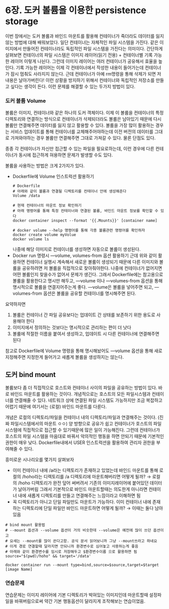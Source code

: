 # 6장. 도커 볼륨을 이용한 persistence storage

이번 장에서는 도커 볼륨과 바인드 마운트를 활용해 컨테이너가 죽더라도 데이터를 잃지 않는 방법에 대해 배워보았다. 일단 컨테이너는 자체적인 파일 시스템을 가진다. 같은 이미지에서 만들어진 컨테이너라도 독립적인 파일 시스템을 가진다는 의미이다. 간단하게 살펴보면 컨테이너의 파일 시스템은 이미지 레이어(읽기 전용) + 컨테이너별 기록 가능한 레이어 이렇게 나뉜다. 그런데 이미지 레이어는 여러 컨테이너가 공유해서 효율을 높인다. 기록 가능한 레이어는 이제 각 컨테이너에서 작성한 내용이 들어가는데 컨테이너가 잠시 멈춰도 사라지지 않는다. 근데 컨테이너가 아예 rm명령을 통해 삭제가 되면 저 내용은 날아가버린다! 이런 상황을 방지하기 위해서 컨테이너와 독립적인 저장소를 만들고 싶다는 생각이 든다. 이런 문제를 해결할 수 있는 두가지 방법이 있다.

### 도커 볼륨 Volume

볼륨은 이미지, 컨테이너와 같은 하나의 도커 객체이다. 이제 이 볼륨을 컨테이너의 특정 디렉토리와 연결하는 방식으로 컨테이너가 삭제되더라도 볼륨은 남아있기 때문에 다시 볼륨만 연결해주면 데이터를 잃지 않고 활용할 수 있다. 볼륨을 가장 많이 활용하는 경우는 서비스 업데이트를 통해 컨테이너를 교체해주어야하는데 이전 버전의 데이터를 그대로 가져와야하는 경우 볼륨만 연결해주면 그대로 가져갈 수 있다. 물론 단점도 있다.

종종 각 컨테이너가 자신만 접근할 수 있는 파일을 필요로하는데, 이런 경우에 다른 컨테이너가 동시에 접근하게 혀용하면 문제가 발생할 수도 있다.

볼륨을 사용하는 방법은 크게 2가지가 있다.

- Dockerfile에 Volume 인스트럭션 활용하기
  ```docker
  # Dockerfile
  # 아래와 같이 볼륨과 연결될 디렉토리를 컨테이너 안에 생성해준다
  Volume /data

  # 현재 컨테이너의 마운트 정보 확인하기
  # 아래 명령어를 통해 특정 컨테이너와 연결된 볼륨, 바인드 마운트 정보를 확인할 수 있다
  docker container inspect --format '{{.Mounts}}' [container name]

  # docker volume --help 명령어를 통해 각종 볼륨관련 명령어를 확인하자
  docker create volume myVolue
  docker volume ls
  ```
  나중에 해당 이미지로 컨테이너를 생성하면 자동으로 볼륨이 생성된다.
- Docker run 명령시 —volume, volumes-from 옵션 활용하기
  근데 위와 같이 활용하면 컨테이너 실행시 계속해서 새로운 볼륨이 생성되기 때문에 다른 이미지와 볼륨을 공유하려면 저 볼륨을 직접적으로 찾아줘야한다. 나중에 컨테이너가 없어지면 어떤 볼륨인지 찾을수가 없어서 문제가 생긴다. 그래서 Dockerfile에는 참고용으로 볼륨을 활용한다고 명시만 해두고, —volume 이나 —volumes-from 옵션을 통해 명시적으로 볼륨을 연결지어주는게 좋다. —volume은 볼륨을 넣어주면 되고, —volumes-from 옵션은 볼륨을 공유할 컨테이너를 명시해주면 된다.

요약하자면

1. 볼륨은 컨테이너 간 파일 공유보다는 업데이트 간 상태를 보존하기 위한 용도로 사용해야 한다
2. 이미지에서 정의하는 것보다는 명시적으로 관리하는 편이 더 낫다
3. 볼륨에 적절한 이름을 붙여서 생성하고, 업데이트 시 다른 컨테이너에 연결해주면 된다

참고로 Dockerfile에 Volume 명령을 통해 명시해놨어도 —volume 옵션을 통해 새로 지정해주면 지정한게 들어가고 새롭게 볼륨을 생성하지는 않는다.

## 도커 bind mount

볼륨보다 좀 더 직접적으로 호스트와 컨테이너 사이의 파일을 공유하는 방법이 있다. 바로 바인드 마운트를 활용하는 것이다. 개념적으로는 호스트의 모든 파일시스템과 컨테이너를 연결해줄 수 있다. 네트워크 상에 연결된 파일 시스템도 가능하지만 조금 복잡하고 어렵기 때문에 여기서는 (로컬) 바인드 마운트를 다룬다.

개념은 로컬의 디렉토리/파일을 컨테이너 내의 디렉토리/파일과 연결해주는 것이다. (진짜 파일시스템에서의 마운트 ㅇㅇ) 양 방향으로 공유가 쉽고 컨테이너가 호스트의 파일 시스템에 직접적으로 접근할 수 있기때문에 많은 일이 가능해진다. 그런데 컨테이너가 호스트의 파일 시스템을 마음대로 바꿔서 악의적인 행동을 하면 안되기 때문에 기본적인 권한이 매우 낮다. Dockerfile내에서 USER 인스트럭션을 활용하여 관리자 권한을 부여해줄 수 있다.

흥미로운 시나리오를 몇가지 살펴보자

- 이미 컨테이너 내에 /a라는 디렉토리가 존재하고 있었는데 바인드 마운트를 통해 로컬의 /hoho라는 디렉토리를 /a 디렉토리에 마운트해버리면 어떻게 될까?
  → 로컬의 /hoho 디렉토리가 완전 덮어 써버려서 기존의 이미지레이어에 붙어있던 데이터가 날아가버림
  그래서 기본적으로 바인드 마운트할때는 의도한게 아니라면 컨테이너 내에 새롭게 디렉토리를 만들고 연결해주는 느낌이라고 이해하면 됨
- 꼭 디렉토리가 아니고 단일 파일만도 마운트가 가능하다. 이미 컨테이너 내에 존재하는 디렉토리에 단일 파일만 바인드 마운트하면 어떻게 될까? → 이때는 둘다 남아있음

```docker
# bind mount 활용법
# --mount 옵션과 --volume 옵션이 거의 비슷한데 --volume은 예전에 많이 쓰던 옵션이고
# 요새는 --mount를 많이 쓴다고함. 공식 문서 읽어보니까 그냥 --mount쓰라고 하네요
# 이게 경로 연결할때 달라지면 안되니까 환경변수로 심어놓고 사용하는게 좋음
# 아래와 같이 환경변수를 임시로 저장해두고 $환경변수이름 으로 활용하면 됨
source="$(pwd)/hoho" && target='/data'

docker container run --mount type=bind,source=$source,target=$target [image Name]
```

### 연습문제

연습문제는 이미지 레이어에 기본 디렉토리가 박혀있는 이미지인데 마운트할때 설정파일을 바꿔버림으로써 약간 기본 행동옵션이 달라지게 조작해보는 연습이었음.
